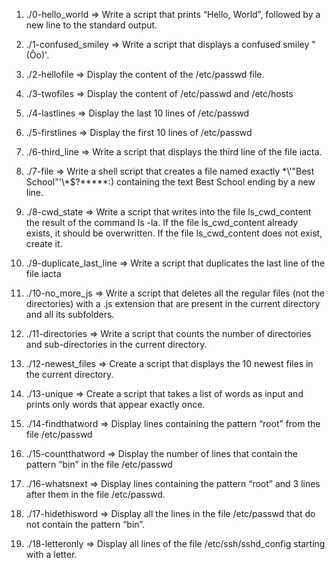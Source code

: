 1. ./0-hello_world => Write a script that prints “Hello, World”, followed by a new line to the standard output.

2. ./1-confused_smiley => Write a script that displays a confused smiley "(Ôo)'.

3. ./2-hellofile => Display the content of the /etc/passwd file.

4. ./3-twofiles => Display the content of /etc/passwd and /etc/hosts

5. ./4-lastlines => Display the last 10 lines of /etc/passwd

6. ./5-firstlines => Display the first 10 lines of /etc/passwd

7. ./6-third_line => Write a script that displays the third line of the file iacta.

8. ./7-file => Write a shell script that creates a file named exactly \*\\'"Best School"\'\\*$\?\*\*\*\*\*:) containing the text Best School ending by a new line.

9. ./8-cwd_state => Write a script that writes into the file ls_cwd_content the result of the command ls -la. If the file ls_cwd_content already exists, it should be overwritten. If the file ls_cwd_content does not exist, create it.

10. ./9-duplicate_last_line => Write a script that duplicates the last line of the file iacta

11. ./10-no_more_js => Write a script that deletes all the regular files (not the directories) with a .js extension that are present in the current directory and all its subfolders.

12. ./11-directories => Write a script that counts the number of directories and sub-directories in the current directory.

13. ./12-newest_files => Create a script that displays the 10 newest files in the current directory.

14. ./13-unique => Create a script that takes a list of words as input and prints only words that appear exactly once.

15. ./14-findthatword => Display lines containing the pattern “root” from the file /etc/passwd

16. ./15-countthatword => Display the number of lines that contain the pattern “bin” in the file /etc/passwd

17. ./16-whatsnext => Display lines containing the pattern “root” and 3 lines after them in the file /etc/passwd.

18. ./17-hidethisword => Display all the lines in the file /etc/passwd that do not contain the pattern “bin”.

19. ./18-letteronly => Display all lines of the file /etc/ssh/sshd_config starting with a letter.
